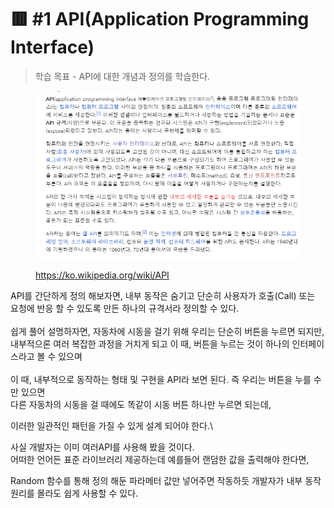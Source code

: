 # 🟥 #1 API(Application Programming Interface)



> 학습 목표 - API에 대한 개념과 정의를 학습한다.

<figure><img src="../../.gitbook/assets/image (9).png" alt=""><figcaption><p><a href="https://ko.wikipedia.org/wiki/API">https://ko.wikipedia.org/wiki/API</a></p></figcaption></figure>

API를 간단하게 정의 해보자면, 내부 동작은 숨기고 단순히 사용자가 호출(Call) 또는 요청에 반응 할 수 있도록 만든 하나의 규격서라 정의할 수 있다.\
\
쉽게 풀어 설명하자면, 자동차에 시동을 걸기 위해 우리는 단순히 버튼을 누르면 되지만, 내부적으론 여러 복잡한 과정을 거치게 되고 이 때, 버튼을 누르는 것이 하나의 인터페이스라고 볼 수 있으며\
\
이 때, 내부적으로 동작하는 형태 및 구현을 API라 보면 된다. 즉 우리는 버튼을 누를 수 만 있으면\
다른 자동차의 시동을 걸 때에도 똑같이 시동 버튼 하나만 누르면 되는데,

이러한 일관적인 패턴을 가질 수 있게 설계 되어야 한다.\


사실 개발자는 이미 여러API를 사용해 봤을 것이다.\
어떠한 언어든  표준  라이브러리 제공하는데 예를들어 랜덤한 값을 출력해야 한다면,

&#x20;Random 함수를 통해 정의 해둔 파라메터 값만 넣어주면 작동하듯 개발자가 내부 동작 원리를 몰라도 쉽게 사용할 수 있다.&#x20;
